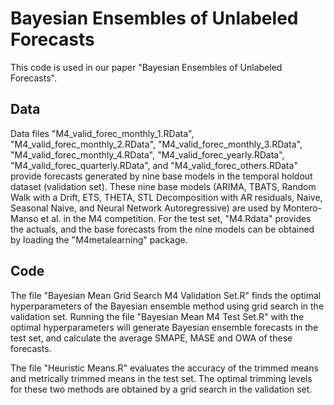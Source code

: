 # Bayesian Ensembles of Unlabeled Forecasts

This code is used in our paper "Bayesian Ensembles of Unlabeled Forecasts". 

## Data

Data files "M4_valid_forec_monthly_1.RData", "M4_valid_forec_monthly_2.RData", "M4_valid_forec_monthly_3.RData", "M4_valid_forec_monthly_4.RData", "M4_valid_forec_yearly.RData", "M4_valid_forec_quarterly.RData", and "M4_valid_forec_others.RData" provide forecasts generated by nine base models in the temporal holdout dataset (validation set). These nine base models (ARIMA, TBATS, Random Walk with a Drift, ETS, THETA, STL Decomposition with AR residuals, Naive, Seasonal Naive, and Neural Network Autoregressive) are used by Montero-Manso et al. in the M4 competition. For the test set, "M4.Rdata" provides the actuals, and the base forecasts from the nine models can be obtained by loading the "M4metalearning" package.

## Code

The file "Bayesian Mean Grid Search M4 Validation Set.R" finds the optimal hyperparameters of the Bayesian ensemble method using grid search in the validation set. Running the file "Bayesian Mean M4 Test Set.R" with the optimal hyperparameters will generate Bayesian ensemble forecasts in the test set, and calculate the average SMAPE, MASE and OWA of these forecasts. 

The file "Heuristic Means.R" evaluates the accuracy of the trimmed means and metrically trimmed means in the test set. The optimal trimming levels for these two methods are obtained by a grid search in the validation set.
